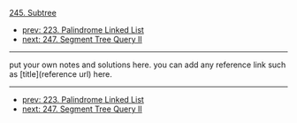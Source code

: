 [245. Subtree](http://www.lintcode.com/problem/subtree)

- [prev: 223. Palindrome Linked List](223-palindrome-linked-list.md)
- [next: 247. Segment Tree Query II](247-segment-tree-query-ii.md)

---

put your own notes and solutions here.
you can add any reference link such as [title](reference url) here.

---

- [prev: 223. Palindrome Linked List](223-palindrome-linked-list.md)
- [next: 247. Segment Tree Query II](247-segment-tree-query-ii.md)
